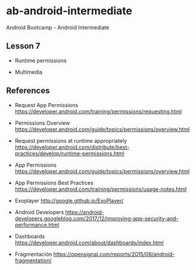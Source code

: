 # ab-android-intermediate
Android Bootcamp - Android Intermediate

## Lesson 7
  
- Runtime permissions

- Multimedia


## References 

- Request App Permissions https://developer.android.com/training/permissions/requesting.html

- Permissions Overview https://developer.android.com/guide/topics/permissions/overview.html

- Request permissions at runtime appropriately https://developer.android.com/distribute/best-practices/develop/runtime-permissions.html

- App Permissions https://developer.android.com/guide/topics/permissions/overview.html

- App Permissions Best Practices https://developer.android.com/training/permissions/usage-notes.html

- Exoplayer http://google.github.io/ExoPlayer/

- Android Developers https://android-developers.googleblog.com/2017/12/improving-app-security-and-performance.html

- Dashboards https://developer.android.com/about/dashboards/index.html

- Fragmentación https://opensignal.com/reports/2015/08/android-fragmentation/

